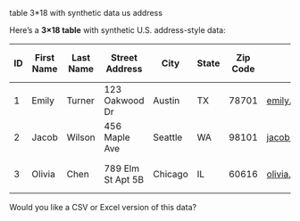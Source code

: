 
table 3*18 with synthetic data us address




Here’s a **3×18 table** with synthetic U.S. address-style data:

| ID | First Name | Last Name | Street Address    | City    | State | Zip Code | Email                                               | Phone          | Age | Gender | Job Title         | Company Name   | SSN         | Date of Birth | Country | Latitude | Longitude |
| -- | ---------- | --------- | ----------------- | ------- | ----- | -------- | --------------------------------------------------- | -------------- | --- | ------ | ----------------- | -------------- | ----------- | ------------- | ------- | -------- | --------- |
| 1  | Emily      | Turner    | 123 Oakwood Dr    | Austin  | TX    | 78701    | [emily.t@example.com](mailto:emily.t@example.com)   | (512) 555-2341 | 29  | F      | Marketing Manager | BrightEdge Inc | 123-45-6789 | 1996-04-15    | USA     | 30.2672  | -97.7431  |
| 2  | Jacob      | Wilson    | 456 Maple Ave     | Seattle | WA    | 98101    | [jacob.w@example.com](mailto:jacob.w@example.com)   | (206) 555-8823 | 34  | M      | Data Analyst      | DataWorks      | 234-56-7890 | 1990-12-03    | USA     | 47.6062  | -122.3321 |
| 3  | Olivia     | Chen      | 789 Elm St Apt 5B | Chicago | IL    | 60616    | [olivia.c@example.com](mailto:olivia.c@example.com) | (312) 555-7755 | 41  | F      | UX Designer       | PixelCraft     | 345-67-8901 | 1983-08-22    | USA     | 41.8781  | -87.6298  |

Would you like a CSV or Excel version of this data?
